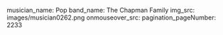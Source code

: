 musician_name: Pop
band_name: The Chapman Family
img_src: images/musician0262.png
onmouseover_src: 
pagination_pageNumber: 2233